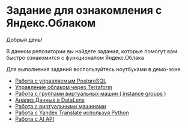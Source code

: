 # Задание для ознакомления с Яндекс.Облаком

Добрый день!

В данном репозитории вы найдете задания, которые помогут вам быстро ознакомится с функционалом Яндекс.Облака

Для выполнения заданий воспользуйтесь ноутбуками в демо-зоне.


* [Работа с управляемым  PostgreSQL](postgresql/)
* [Управление облаком через Terraform](terraform/)
* [Работа с группами виртуальных машин ( instance groups )](instance-groups/)
* [Анализ Данных в DataLens](datalens/)
* [Работа с виртуальными машинами](compute-instances/)
* [Работа с Yandex Translate используя Python](translate-python/)
* [Работа с AI API](aiapi/)
